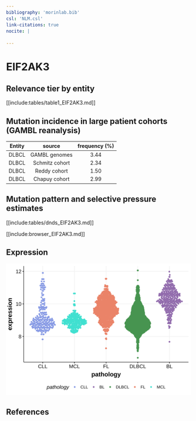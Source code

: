 ```yaml
---
bibliography: 'morinlab.bib'
csl: 'NLM.csl'
link-citations: true
nocite: |
  
---
```

# EIF2AK3

## Relevance tier by entity

[[include:tables/table1_EIF2AK3.md]]

## Mutation incidence in large patient cohorts (GAMBL reanalysis)

|Entity|source        |frequency (%)|
|:------:|:--------------:|:-------------:|
|DLBCL |GAMBL genomes |3.44         |
|DLBCL |Schmitz cohort|2.34         |
|DLBCL |Reddy cohort  |1.50         |
|DLBCL |Chapuy cohort |2.99         |

## Mutation pattern and selective pressure estimates

[[include:tables/dnds_EIF2AK3.md]]



[[include:browser_EIF2AK3.md]]

## Expression
![](images/gene_expression/EIF2AK3_by_pathology.svg)
<!-- ORIGIN: Unknown -->

## References

